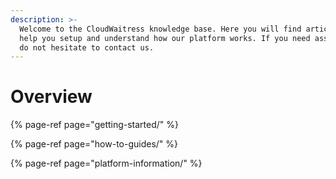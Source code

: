 ```yaml
---
description: >-
  Welcome to the CloudWaitress knowledge base. Here you will find articles to
  help you setup and understand how our platform works. If you need assistance,
  do not hesitate to contact us.
---
```


# Overview



{% page-ref page="getting-started/" %}

{% page-ref page="how-to-guides/" %}

{% page-ref page="platform-information/" %}

